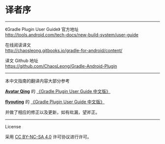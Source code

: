 # 译者序
---

《Gradle Plugin User Guide》 官方地址  
<http://tools.android.com/tech-docs/new-build-system/user-guide>

在线阅读译文  
<http://chaosleong.gitbooks.io/gradle-for-android/content/>

译文 Github 地址  
<https://github.com/ChaosLeong/Gradle-Android-Plugin>

---
本中文指南的翻译内容大部分参考

[**Avatar Qing**][1] 的 [《Gradle Plugin User Guide 中文版》][2]

[**flyouting**][3] 的 [《Gradle Plugin User Guide 中文版》][4]

并做了相应的修正以及更新，如有纰漏，望斧正。

---
License

采用 [CC BY-NC-SA 4.0][5] 许可协议进行许可。

[1]: https://github.com/AvatarQing
[2]: https://www.gitbook.com/book/avatarqing/gradlepluginuserguidechineseverision/details
[3]: https://github.com/flyouting
[4]: https://www.gitbook.com/book/flyouting/gradle-plugin-user-guide-cn/details
[5]: https://creativecommons.org/licenses/by-nc-sa/4.0/